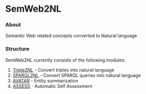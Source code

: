 SemWeb2NL
=========

### About
Semantic Web related concepts converted to Natural language

### Structure

SemWeb2NL currently consists of the following modules:

1. [Triple2NL](https://github.com/AKSW/SemWeb2NL/wiki/Triple2NL) - Convert triples into natural language
2. [SPARQL2NL](https://github.com/AKSW/SemWeb2NL/wiki/SPARQL2NL) - Convert SPARQL queries into natural language
3. [AVATAR](https://github.com/AKSW/SemWeb2NL/wiki/AVATAR) - Entity summarization
4. [ASSESS](https://github.com/AKSW/SemWeb2NL/wiki/ASSESS)  - Automatic Self Assessment
 
